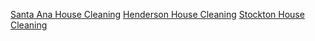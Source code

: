 [Santa Ana House Cleaning](https://www.housecleaningsantaana.net)
[Henderson House Cleaning](https://www.housecleaninghenderson.net)
[Stockton House Cleaning](https://www.housecleaningstockton.com)
